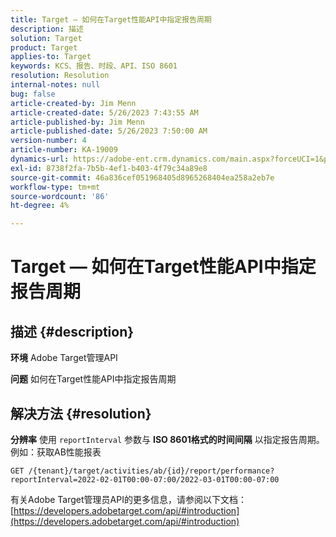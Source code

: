 ```yaml
---
title: Target — 如何在Target性能API中指定报告周期
description: 描述
solution: Target
product: Target
applies-to: Target
keywords: KCS、报告、时段、API、ISO 8601
resolution: Resolution
internal-notes: null
bug: false
article-created-by: Jim Menn
article-created-date: 5/26/2023 7:43:55 AM
article-published-by: Jim Menn
article-published-date: 5/26/2023 7:50:00 AM
version-number: 4
article-number: KA-19009
dynamics-url: https://adobe-ent.crm.dynamics.com/main.aspx?forceUCI=1&pagetype=entityrecord&etn=knowledgearticle&id=1fa2f70f-99fb-ed11-8849-6045bd006e5a
exl-id: 8738f2fa-7b5b-4ef1-b403-4f79c34a89e8
source-git-commit: 46a836cef051968405d8965268404ea258a2eb7e
workflow-type: tm+mt
source-wordcount: '86'
ht-degree: 4%

---
```


# Target — 如何在Target性能API中指定报告周期

## 描述 {#description}


<b>环境</b>
Adobe Target管理API

<b>问题</b>
如何在Target性能API中指定报告周期


## 解决方法 {#resolution}


<b>分辨率</b>
使用 `reportInterval` 参数与 <b>ISO 8601格式的时间间隔</b> 以指定报告周期。
例如：获取AB性能报表

`GET /{tenant}/target/activities/ab/{id}/report/performance?reportInterval=2022-02-01T00:00-07:00/2022-03-01T00:00-07:00`

有关Adobe Target管理员API的更多信息，请参阅以下文档：
[https://developers.adobetarget.com/api/#introduction](https://developers.adobetarget.com/api/#introduction)
